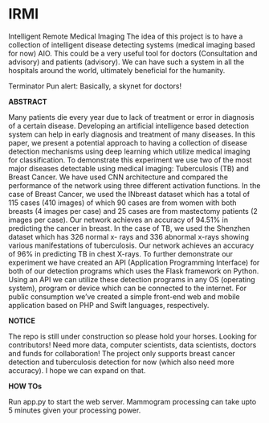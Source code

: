# IRMI

Intelligent Remote Medical Imaging
The idea of this project is to have a collection of intelligent disease detecting systems (medical imaging based for now) AIO. This could be a very useful tool for doctors (Consultation and advisory) and patients (advisory). We can have such a system in all the hospitals around the world, ultimately beneficial for the humanity.

Terminator Pun alert: Basically, a skynet for doctors!

**ABSTRACT**

Many patients die every year due to lack of treatment or error in diagnosis of a certain disease. Developing an artificial intelligence based detection system can help in early diagnosis and treatment of many diseases.
In this paper, we present a potential approach to having a collection of disease detection mechanisms using deep learning which utilize medical imaging for classification. To demonstrate this experiment we use two of the most major diseases detectable using medical imaging: Tuberculosis (TB) and Breast Cancer.
We have used CNN architecture and compared the performance of the network using three different activation functions. In the case of Breast Cancer, we used the INbreast dataset which has a total of 115 cases (410 images) of which 90 cases are from women with both breasts (4 images per case) and 25 cases are from mastectomy patients (2 images per case). Our network achieves an accuracy of 94.51% in predicting the cancer in breast. In the case of TB, we used the Shenzhen dataset which has 326 normal x- rays and 336 abnormal x-rays showing various manifestations of tuberculosis. Our network achieves an accuracy of 96% in predicting TB in chest X-rays.
To further demonstrate our experiment we have created an API (Application Programming Interface) for both of our detection programs which uses the Flask framework on Python. Using an API we can utilize these detection programs in any OS (operating system), program or device which can be connected to the internet. For public consumption we’ve created a simple front-end web and mobile application based on PHP and Swift languages, respectively.

**NOTICE**

The repo is still under construction so please hold your horses.
Looking for contributors! Need more data, computer scientists, data scientists, doctors and funds for collaboration!
The project only supports breast cancer detection and tuberculosis detection for now (which also need more accuracy). I hope we can expand on that.

**HOW TOs**

Run app.py to start the web server.
Mammogram processing can take upto 5 minutes given your processing power.
